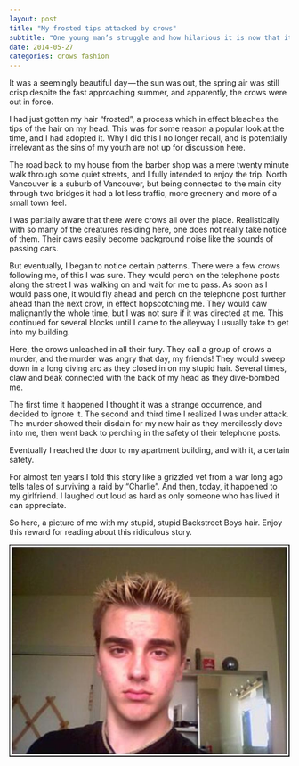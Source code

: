 ```yaml
---
layout: post
title: "My frosted tips attacked by crows"
subtitle: "One young man’s struggle and how hilarious it is now that it happened to my girlfriend (disclaimer: she does not have frosted tips)."
date: 2014-05-27
categories: crows fashion
---
```

It was a seemingly beautiful day — the sun was out, the spring air was still crisp despite the fast approaching summer, and apparently, the crows were out in force.

I had just gotten my hair “frosted”, a process which in effect bleaches the tips of the hair on my head. This was for some reason a popular look at the time, and I had adopted it. Why I did this I no longer recall, and is potentially irrelevant as the sins of my youth are not up for discussion here.

The road back to my house from the barber shop was a mere twenty minute walk through some quiet streets, and I fully intended to enjoy the trip. North Vancouver is a suburb of Vancouver, but being connected to the main city through two bridges it had a lot less traffic, more greenery and more of a small town feel.

I was partially aware that there were crows all over the place. Realistically with so many of the creatures residing here, one does not really take notice of them. Their caws easily become background noise like the sounds of passing cars.

But eventually, I began to notice certain patterns. There were a few crows following me, of this I was sure. They would perch on the telephone posts along the street I was walking on and wait for me to pass. As soon as I would pass one, it would fly ahead and perch on the telephone post further ahead than the next crow, in effect hopscotching me. They would caw malignantly the whole time, but I was not sure if it was directed at me. This continued for several blocks until I came to the alleyway I usually take to get into my building.

Here, the crows unleashed in all their fury. They call a group of crows a murder, and the murder was angry that day, my friends! They would sweep down in a long diving arc as they closed in on my stupid hair. Several times, claw and beak connected with the back of my head as they dive-bombed me.

The first time it happened I thought it was a strange occurrence, and decided to ignore it. The second and third time I realized I was under attack. The murder showed their disdain for my new hair as they mercilessly dove into me, then went back to perching in the safety of their telephone posts.

Eventually I reached the door to my apartment building, and with it, a certain safety.

For almost ten years I told this story like a grizzled vet from a war long ago tells tales of surviving a raid by “Charlie”. And then, today, it happened to my girlfriend. I laughed out loud as hard as only someone who has lived it can appreciate.

So here, a picture of me with my stupid, stupid Backstreet Boys hair. Enjoy this reward for reading about this ridiculous story.

![stupid, ugly frosted tips](/assets/images/2014-05-27/01.jpg)
